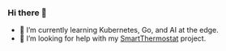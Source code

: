 ### Hi there 👋

- 🌱 I’m currently learning Kubernetes, Go, and AI at the edge.
- 🤔 I’m looking for help with my [SmartThermostat](https://github.com/topritchett/smart_thermostat) project.

<!--
**topritchett/topritchett** is a ✨ _special_ ✨ repository because its `README.md` (this file) appears on your GitHub profile.

Here are some ideas to get you started:

- 🔭 I’m currently working on ...
- 🌱 I’m currently learning Kubernetes, Go, AI at the edge.
- 👯 I’m looking to collaborate on ...
- 🤔 I’m looking for help with my [SmartThermostat](https://github.com/topritchett/smart_thermostat) project.
- 💬 Ask me about ...
- 📫 How to reach me: ...
- 😄 Pronouns: ...
- ⚡ Fun fact: ...
-->
